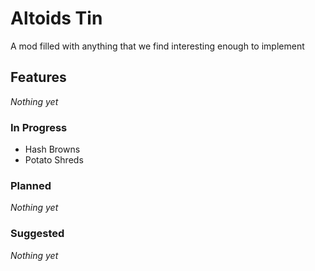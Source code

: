 # Altoids Tin

A mod filled with anything that we find interesting enough to implement

## Features

*Nothing yet*

### In Progress

- Hash Browns
- Potato Shreds

### Planned

*Nothing yet*

### Suggested

*Nothing yet*